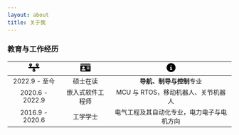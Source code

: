 ```yaml
---
layout: about
title: 关于我
---
```


### 教育与工作经历

|<img src="./images/about/timeline.svg" height="20px" />|<img src="./images/about/id-card.svg" height="20px" />|<img src="./images/about/info.svg" height="20px" />|
|:-:|:-:|:-:|
| 2022.9 - 至今 | 硕士在读 | **导航、制导与控制**专业 |
| 2020.6 - 2022.9 | 嵌入式软件工程师 | MCU 与 RTOS，移动机器人、关节机器人 |
| 2016.9 - 2020.6 | 工学学士 | 电气工程及其自动化专业，电力电子与电机方向 |



